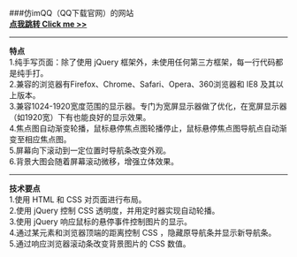 ###仿imQQ（QQ下载官网）的网站  
[**点我跳转 Click me >>**](http://injonathan.GitHub.io/web-imQQdemo/)  
****
**特点**  
1.纯手写页面：除了使用 jQuery 框架外，未使用任何第三方框架，每一行代码都是纯手打。  
2.兼容的浏览器有Firefox、Chrome、Safari、Opera、360浏览器和 IE8 及其以上版本。  
3.兼容1024-1920宽度范围的显示器。专门为宽屏显示器做了优化，在宽屏显示器（如1920宽）下有也能良好的显示效果。  
4.焦点图自动渐变轮播，鼠标悬停焦点图轮播停止，鼠标悬停焦点图导航点自动渐变至相应焦点图。  
5.屏幕向下滚动到一定位置时导航条改变外观。  
6.背景大图会随着屏幕滚动微移，增强立体效果。
  
****  
**技术要点**    
1.使用 HTML 和 CSS 对页面进行布局。  
2.使用 jQuery 控制 CSS 透明度，并用定时器实现自动轮播。  
3.使用 jQuery 响应鼠标的悬停事件控制图片的显示。  
4.通过某元素和浏览器顶端的距离控制 CSS ，隐藏原导航条并显示新导航条。  
5.通过响应浏览器滚动条改变背景图片的 CSS 数值。
